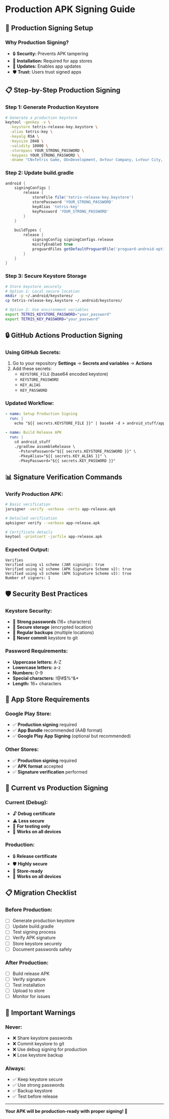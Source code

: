 # Production APK Signing Guide

## 🔐 **Production Signing Setup**

### **Why Production Signing?**
- 🔒 **Security:** Prevents APK tampering
- 📱 **Installation:** Required for app stores
- 🔄 **Updates:** Enables app updates
- 🛡️ **Trust:** Users trust signed apps

## 📋 **Step-by-Step Production Signing**

### **Step 1: Generate Production Keystore**
```bash
# Generate a production keystore
keytool -genkey -v \
  -keystore tetris-release-key.keystore \
  -alias tetris-key \
  -keyalg RSA \
  -keysize 2048 \
  -validity 10000 \
  -storepass YOUR_STRONG_PASSWORD \
  -keypass YOUR_STRONG_PASSWORD \
  -dname "CN=Tetris Game, OU=Development, O=Your Company, L=Your City, S=Your State, C=US"
```

### **Step 2: Update build.gradle**
```gradle
android {
    signingConfigs {
        release {
            storeFile file('tetris-release-key.keystore')
            storePassword 'YOUR_STRONG_PASSWORD'
            keyAlias 'tetris-key'
            keyPassword 'YOUR_STRONG_PASSWORD'
        }
    }
    
    buildTypes {
        release {
            signingConfig signingConfigs.release
            minifyEnabled true
            proguardFiles getDefaultProguardFile('proguard-android-optimize.txt'), 'proguard-rules.pro'
        }
    }
}
```

### **Step 3: Secure Keystore Storage**
```bash
# Store keystore securely
# Option 1: Local secure location
mkdir -p ~/.android/keystores/
cp tetris-release-key.keystore ~/.android/keystores/

# Option 2: Use environment variables
export TETRIS_KEYSTORE_PASSWORD="your_password"
export TETRIS_KEY_PASSWORD="your_password"
```

## 🔒 **GitHub Actions Production Signing**

### **Using GitHub Secrets:**
1. Go to your repository **Settings** → **Secrets and variables** → **Actions**
2. Add these secrets:
   - `KEYSTORE_FILE` (base64 encoded keystore)
   - `KEYSTORE_PASSWORD`
   - `KEY_ALIAS`
   - `KEY_PASSWORD`

### **Updated Workflow:**
```yaml
- name: Setup Production Signing
  run: |
    echo "${{ secrets.KEYSTORE_FILE }}" | base64 -d > android_stuff/app/release-key.keystore
    
- name: Build Release APK
  run: |
    cd android_stuff
    ./gradlew assembleRelease \
      -PstorePassword="${{ secrets.KEYSTORE_PASSWORD }}" \
      -PkeyAlias="${{ secrets.KEY_ALIAS }}" \
      -PkeyPassword="${{ secrets.KEY_PASSWORD }}"
```

## 📊 **Signature Verification Commands**

### **Verify Production APK:**
```bash
# Basic verification
jarsigner -verify -verbose -certs app-release.apk

# Detailed verification
apksigner verify --verbose app-release.apk

# Certificate details
keytool -printcert -jarfile app-release.apk
```

### **Expected Output:**
```
Verifies
Verified using v1 scheme (JAR signing): true
Verified using v2 scheme (APK Signature Scheme v2): true
Verified using v3 scheme (APK Signature Scheme v3): true
Number of signers: 1
```

## 🛡️ **Security Best Practices**

### **Keystore Security:**
- 🔐 **Strong passwords** (16+ characters)
- 📍 **Secure storage** (encrypted location)
- 🔄 **Regular backups** (multiple locations)
- 🚫 **Never commit** keystore to git

### **Password Requirements:**
- **Uppercase letters:** A-Z
- **Lowercase letters:** a-z
- **Numbers:** 0-9
- **Special characters:** !@#$%^&*
- **Length:** 16+ characters

## 📱 **App Store Requirements**

### **Google Play Store:**
- ✅ **Production signing** required
- ✅ **App Bundle** recommended (AAB format)
- ✅ **Google Play App Signing** (optional but recommended)

### **Other Stores:**
- ✅ **Production signing** required
- ✅ **APK format** accepted
- ✅ **Signature verification** performed

## 🔧 **Current vs Production Signing**

### **Current (Debug):**
- 🔓 **Debug certificate**
- ⚠️ **Less secure**
- 🧪 **For testing only**
- 📱 **Works on all devices**

### **Production:**
- 🔒 **Release certificate**
- 🛡️ **Highly secure**
- 🏪 **Store-ready**
- 📱 **Works on all devices**

## 📋 **Migration Checklist**

### **Before Production:**
- [ ] Generate production keystore
- [ ] Update build.gradle
- [ ] Test signing process
- [ ] Verify APK signature
- [ ] Store keystore securely
- [ ] Document passwords safely

### **After Production:**
- [ ] Build release APK
- [ ] Verify signature
- [ ] Test installation
- [ ] Upload to store
- [ ] Monitor for issues

## 🚨 **Important Warnings**

### **Never:**
- ❌ Share keystore passwords
- ❌ Commit keystore to git
- ❌ Use debug signing for production
- ❌ Lose keystore backup

### **Always:**
- ✅ Keep keystore secure
- ✅ Use strong passwords
- ✅ Backup keystore
- ✅ Test before release

---

**Your APK will be production-ready with proper signing! 🔐** 